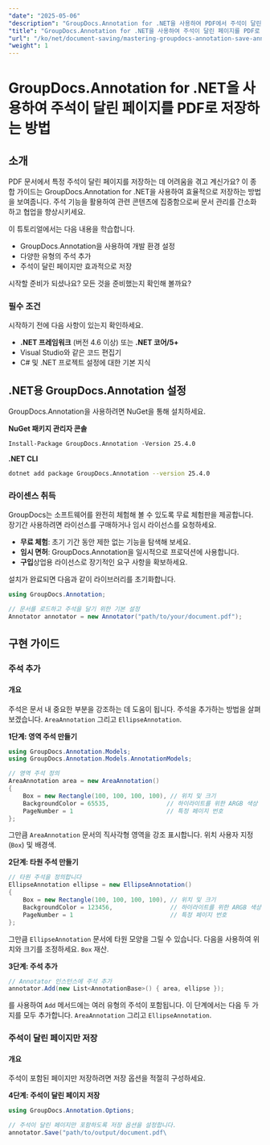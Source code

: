 ```yaml
---
"date": "2025-05-06"
"description": "GroupDocs.Annotation for .NET을 사용하여 PDF에서 주석이 달린 페이지만 효율적으로 저장하는 방법을 알아보세요. 이 자세한 가이드를 통해 문서 관리 및 협업을 향상시켜 보세요."
"title": "GroupDocs.Annotation for .NET을 사용하여 주석이 달린 페이지를 PDF로 저장하는 방법"
"url": "/ko/net/document-saving/mastering-groupdocs-annotation-save-annotated-pdf-pages/"
"weight": 1
---
```


# GroupDocs.Annotation for .NET을 사용하여 주석이 달린 페이지를 PDF로 저장하는 방법

## 소개

PDF 문서에서 특정 주석이 달린 페이지를 저장하는 데 어려움을 겪고 계신가요? 이 종합 가이드는 GroupDocs.Annotation for .NET을 사용하여 효율적으로 저장하는 방법을 보여줍니다. 주석 기능을 활용하여 관련 콘텐츠에 집중함으로써 문서 관리를 간소화하고 협업을 향상시키세요.

이 튜토리얼에서는 다음 내용을 학습합니다.
- GroupDocs.Annotation을 사용하여 개발 환경 설정
- 다양한 유형의 주석 추가
- 주석이 달린 페이지만 효과적으로 저장

시작할 준비가 되셨나요? 모든 것을 준비했는지 확인해 볼까요?

### 필수 조건

시작하기 전에 다음 사항이 있는지 확인하세요.
- **.NET 프레임워크** (버전 4.6 이상) 또는 **.NET 코어/5+**
- Visual Studio와 같은 코드 편집기
- C# 및 .NET 프로젝트 설정에 대한 기본 지식

## .NET용 GroupDocs.Annotation 설정

GroupDocs.Annotation을 사용하려면 NuGet을 통해 설치하세요.

**NuGet 패키지 관리자 콘솔**

```plaintext
Install-Package GroupDocs.Annotation -Version 25.4.0
```

**\.NET CLI**

```bash
dotnet add package GroupDocs.Annotation --version 25.4.0
```

### 라이센스 취득

GroupDocs는 소프트웨어를 완전히 체험해 볼 수 있도록 무료 체험판을 제공합니다. 장기간 사용하려면 라이선스를 구매하거나 임시 라이선스를 요청하세요.
- **무료 체험**: 초기 기간 동안 제한 없는 기능을 탐색해 보세요.
- **임시 면허**: GroupDocs.Annotation을 일시적으로 프로덕션에 사용합니다.
- **구입**상업용 라이선스로 장기적인 요구 사항을 확보하세요.

설치가 완료되면 다음과 같이 라이브러리를 초기화합니다.

```csharp
using GroupDocs.Annotation;

// 문서를 로드하고 주석을 달기 위한 기본 설정
Annotator annotator = new Annotator("path/to/your/document.pdf");
```

## 구현 가이드

### 주석 추가

#### 개요

주석은 문서 내 중요한 부분을 강조하는 데 도움이 됩니다. 주석을 추가하는 방법을 살펴보겠습니다. `AreaAnnotation` 그리고 `EllipseAnnotation`.

**1단계: 영역 주석 만들기**

```csharp
using GroupDocs.Annotation.Models;
using GroupDocs.Annotation.Models.AnnotationModels;

// 영역 주석 정의
AreaAnnotation area = new AreaAnnotation()
{
    Box = new Rectangle(100, 100, 100, 100), // 위치 및 크기
    BackgroundColor = 65535,                // 하이라이트를 위한 ARGB 색상 값
    PageNumber = 1                          // 특정 페이지 번호
};
```

그만큼 `AreaAnnotation` 문서의 직사각형 영역을 강조 표시합니다. 위치 사용자 지정(`Box`) 및 배경색.

**2단계: 타원 주석 만들기**

```csharp
// 타원 주석을 정의합니다
EllipseAnnotation ellipse = new EllipseAnnotation()
{
    Box = new Rectangle(100, 100, 100, 100), // 위치 및 크기
    BackgroundColor = 123456,                // 하이라이트를 위한 ARGB 색상 값
    PageNumber = 1                           // 특정 페이지 번호
};
```

그만큼 `EllipseAnnotation` 문서에 타원 모양을 그릴 수 있습니다. 다음을 사용하여 위치와 크기를 조정하세요. `Box` 재산.

**3단계: 주석 추가**

```csharp
// Annotator 인스턴스에 주석 추가
annotator.Add(new List<AnnotationBase>() { area, ellipse });
```

를 사용하여 `Add` 메서드에는 여러 유형의 주석이 포함됩니다. 이 단계에서는 다음 두 가지를 모두 추가합니다. `AreaAnnotation` 그리고 `EllipseAnnotation`.

### 주석이 달린 페이지만 저장

#### 개요

주석이 포함된 페이지만 저장하려면 저장 옵션을 적절히 구성하세요.

**4단계: 주석이 달린 페이지 저장**

```csharp
using GroupDocs.Annotation.Options;

// 주석이 달린 페이지만 포함하도록 저장 옵션을 설정합니다.
annotator.Save("path/to/output/document.pdf\